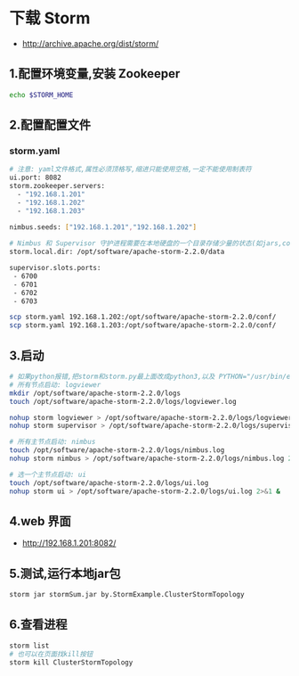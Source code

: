 # 下载 Storm
- http://archive.apache.org/dist/storm/

## 1.配置环境变量,安装 Zookeeper
```sh
echo $STORM_HOME
```
## 2.配置配置文件
### storm.yaml
```sh
# 注意: yaml文件格式,属性必须顶格写,缩进只能使用空格,一定不能使用制表符
ui.port: 8082
storm.zookeeper.servers:
  - "192.168.1.201"
  - "192.168.1.202"
  - "192.168.1.203"
		 
nimbus.seeds: ["192.168.1.201","192.168.1.202"]

# Nimbus 和 Supervisor 守护进程需要在本地硬盘的一个目录存储少量的状态(如jars,confs等)
storm.local.dir: /opt/software/apache-storm-2.2.0/data

supervisor.slots.ports:
 - 6700
 - 6701
 - 6702
 - 6703

scp storm.yaml 192.168.1.202:/opt/software/apache-storm-2.2.0/conf/
scp storm.yaml 192.168.1.203:/opt/software/apache-storm-2.2.0/conf/
```
## 3.启动
```sh
# 如果python报错,把storm和storm.py最上面改成python3,以及 PYTHON="/usr/bin/env python3"
# 所有节点启动: logviewer
mkdir /opt/software/apache-storm-2.2.0/logs
touch /opt/software/apache-storm-2.2.0/logs/logviewer.log

nohup storm logviewer > /opt/software/apache-storm-2.2.0/logs/logviewer.log 2>&1 &
nohup storm supervisor > /opt/software/apache-storm-2.2.0/logs/supervisor.log 2>&1 &

# 所有主节点启动: nimbus
touch /opt/software/apache-storm-2.2.0/logs/nimbus.log
nohup storm nimbus > /opt/software/apache-storm-2.2.0/logs/nimbus.log 2>&1 &

# 选一个主节点启动: ui
touch /opt/software/apache-storm-2.2.0/logs/ui.log
nohup storm ui > /opt/software/apache-storm-2.2.0/logs/ui.log 2>&1 &

```
## 4.web 界面
- http://192.168.1.201:8082/

## 5.测试,运行本地jar包
```sh
storm jar stormSum.jar by.StormExample.ClusterStormTopology
```
## 6.查看进程
```sh
storm list
# 也可以在页面找kill按钮
storm kill ClusterStormTopology
```
